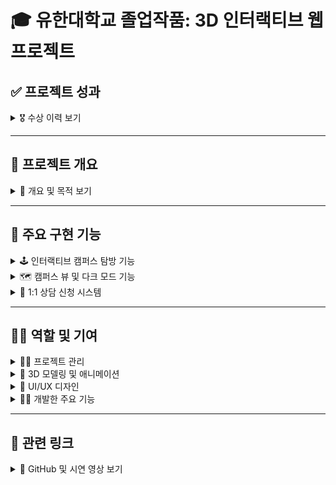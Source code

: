 # 🎓 유한대학교 졸업작품: 3D 인터랙티브 웹 프로젝트

## ✅ 프로젝트 성과
<details>
<summary>🎖️ 수상 이력 보기</summary>

- 💡 유한대학교 졸업작품전시회 출품, <strong>작품전 인기 투표 1위</strong>  
- 🏆 2024 유한대학교 캡스톤 디자인 경진대회 <strong>대상 수상</strong>

</details>

---

## 📌 프로젝트 개요
<details>
<summary>📖 개요 및 목적 보기</summary>

### 🔹 프로젝트명
> YUHAN 3D INTERACTIVE WEB

### 🔹 목표
Javascript 기반의 React와 R3F 라이브러리를 활용하여 기존 유한대학교 웹사이트를 3D 인터랙티브 웹사이트로 재구축.  
예비 대학생 및 학부모에게 학교를 효과적으로 홍보하고, 재학생에게도 유용한 정보를 제공.

### 🔹 주요 기능
- 3D 캐릭터를 통한 캠퍼스 탐방
- 학과 체험 콘텐츠 제공
- 이벤트 발생을 통한 학교 정보 제공

</details>

---

## 🧩 주요 구현 기능

<details>
<summary>🕹️ 인터랙티브 캠퍼스 탐방 기능</summary>

- 마우스 클릭으로 3D 캐릭터를 조작하여 캠퍼스를 자유롭게 탐방  
- 실시간 미니맵으로 캐릭터 위치 파악 가능  
- 각 건물 정문에 키오스크 3D 모델 배치 → 해당 건물 정보 제공  
- 미니맵에 키오스크 위치를 파란 점으로 표시  
- 키오스크 위치 클릭 시 캐릭터를 해당 위치로 <strong>텔레포트</strong> 가능  

### 📷 초기화면
![image](https://github.com/user-attachments/assets/7cffa04c-07f0-45a8-8112-2f60fcb4b7ba)

### 📷 미니맵, 텔레포트 기능
![image](https://github.com/user-attachments/assets/7daee5af-df94-4eac-998e-ee3e615b39b4)

### 📷 키오스크
![image](https://github.com/user-attachments/assets/74155626-5b69-4a56-85e8-1db14e32849a)

</details>

<details>
<summary>🗺️ 캠퍼스 뷰 및 다크 모드 기능</summary>

- 캠퍼스 뷰 4종 구현  
  1. 일반 캠퍼스 뷰  
  2. 캠퍼스 근처 버스 정류장 안내 뷰  
  3. 흡연 구역 안내 뷰  
  4. 캠퍼스 건물 안내 뷰  
- 일반 캠퍼스 뷰 및 건물 안내 뷰 기능 직접 개발  
- 3D 다크 모드 구현 → 현재 시간 기준으로 자동 낮/밤 적용  
- 야간에는 캠퍼스 가로등 불빛 점등  

### 📷 캠퍼스 안내 뷰 기능
![image](https://github.com/user-attachments/assets/effbd160-83c2-4eed-9eb6-2c161a5edfd3)

### 📷 3D 다크모드
![image](https://github.com/user-attachments/assets/de0a20b2-8f1c-4716-aeff-568f2c8c758b)

### 📷 항공뷰
![image](https://github.com/user-attachments/assets/7cbbfda0-5c52-4417-99cd-daed23c67ee0)


</details>

<details>
<summary>📅 1:1 상담 신청 시스템</summary>

- **학생 계정**  
  - 캘린더에서 상담 가능 날짜 확인 및 신청  
  - 신청 내역 확인 및 취소 가능  
- **교수 계정**  
  - 상담 가능 날짜 추가/삭제  
  - 학생의 신청 내역 승인/거절  
- <strong>1:1 시간대별 선착순 상담 시스템</strong> 구현

### 📷 상담 이력 & 상담신청 캘린더
![image](https://github.com/user-attachments/assets/998938c5-2ecc-4ba3-b352-4d453a420d97)
![image](https://github.com/user-attachments/assets/df20e52b-7789-4ac6-b98a-805f96c0a766)

### 📷 상담입력 폼
![image](https://github.com/user-attachments/assets/e55bae2a-b611-42b3-b03f-2d8c04491b58)

### 📷 상담신청 목록
#### 학생
![image](https://github.com/user-attachments/assets/c772e855-c155-4109-83af-d73db7eeb5d8)

#### 교수
![image](https://github.com/user-attachments/assets/859c6c84-e693-4a56-9310-cebe49a1956b)


</details>

---

## 👨‍💼 역할 및 기여

<details>
<summary>🧑‍💼 프로젝트 관리</summary>

- **팀 리더**로서 프로젝트 일정 및 진행 상황 총괄  
- 팀원 간 업무 분배 및 협업 조율  

</details>

<details>
<summary>🎨 3D 모델링 및 애니메이션</summary>

- 건물 모델링: 평화관, 자유관, 유재라관  
- 캐릭터 및 NPC 모델링, 애니메이션 제작  
- 기타 오브젝트: 유한대 로고, 카메라 존, 책상, 책장 등  

</details>

<details>
<summary>🧭 UI/UX 디자인</summary>

- Welcome Zone 구성  
- UI 요소 디자인: 헤더, 푸터, 사이드바, 상담 기능 UI 등  

</details>

<details>
<summary>👨‍💻 개발한 주요 기능</summary>

- 3D 캐릭터 조작 기능  
- 항공뷰 및 캠퍼스 안내 뷰  
- 키오스크 이벤트 기능  
- 미니맵 및 텔레포트 기능  
- 1:1 상담 신청 기능  
- 학과 맵 및 컴퓨터소프트웨어공학과 소개 기능  

</details>

---

## 🔗 관련 링크
<details>
<summary>🔗 GitHub 및 시연 영상 보기</summary>

- 📁 GitHub 저장소: [yuhan19-plus/yuhan-interactive-web](https://github.com/yuhan19-plus/yuhan-interactive-web)  
- 📹 프로젝트 소개 영상: [3D 인터랙티브 웹 홍보 영상](https://www.youtube.com/watch?v=영상링크)

</details>
